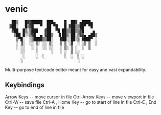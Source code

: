 # venic
```
   ██▒   █▓▓█████  ███▄    █  ██▓ ▄████▄  
  ▓██░   █▒▓█   ▀  ██ ▀█   █ ▓██▒▒██▀ ▀█  
   ▓██  █▒░▒███   ▓██  ▀█ ██▒▒██▒▒▓█    ▄ 
    ▒██ █░░▒▓█  ▄ ▓██▒  ▐▌██▒░██░▒▓▓▄ ▄██▒
     ▒▀█░  ░▒████▒▒██░   ▓██░░██░▒ ▓███▀ ░
     ░ ▐░  ░░ ▒░ ░░ ▒░   ▒ ▒ ░▓  ░ ░▒ ▒  ░
     ░ ░░   ░ ░  ░░ ░░   ░ ▒░ ▒ ░  ░  ▒   
       ░░     ░      ░   ░ ░  ▒ ░░        
        ░     ░  ░         ░  ░  ░ ░      
       ░                         ░        
```
Multi-purpose text/code editor meant for easy and vast expandability.

## Keybindings

Arrow Keys -- move cursor in file
Ctrl-Arrow Keys -- move viewport in file
Ctrl-W -- save file
Ctrl-A , Home Key -- go to start of line in file
Ctrl-E , End Key -- go to end of line in file
